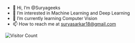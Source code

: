 - 👋 Hi, I’m @Suryageeks
- 👀 I’m interested in Machine Learning and Deep Learning
- 🌱 I’m currently learning Computer Vision
- 📫 How to reach me at suryasarkar18@gmail.com

<!---
Suryageeks/Suryageeks is a ✨ special ✨ repository because its `README.md` (this file) appears on your GitHub profile.
You can click the Preview link to take a look at your changes.
--->

![Visitor Count](https://profile-counter.glitch.me/Suryageeks/count.svg)

